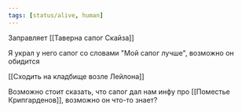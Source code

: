 ```yaml
---
tags: [status/alive, human]
---
```


Заправляет [[Таверна сапог Скайза]]

Я украл у него сапог со словами "Мой сапог лучше", возможно он обидится

[[Сходить на кладбище возле Лейлона]]

Возможно стоит сказать, что сапог дал нам инфу про [[Поместье Крипгарденов]], возможно он что-то знает?
